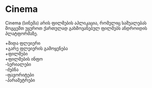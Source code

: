 # Cinema
Cinema (სინემა) არის ფილმების აპლიკაცია, რომელიც საშუალებას მოგცემთ უყუროთ ქართულად გახმოვანებულ ფილმებს ანდროიდის პლატფორმაზე.

+შიდა ფლეიერი<br>
+გარე ფლეიერის გამოყენება<br>
+ფილმები<br>
+ფილმების ინფო<br>
-სერიალები<br>
-ძებნა<br>
-ფავორიტები<br>
-პარამეტრები<br>
